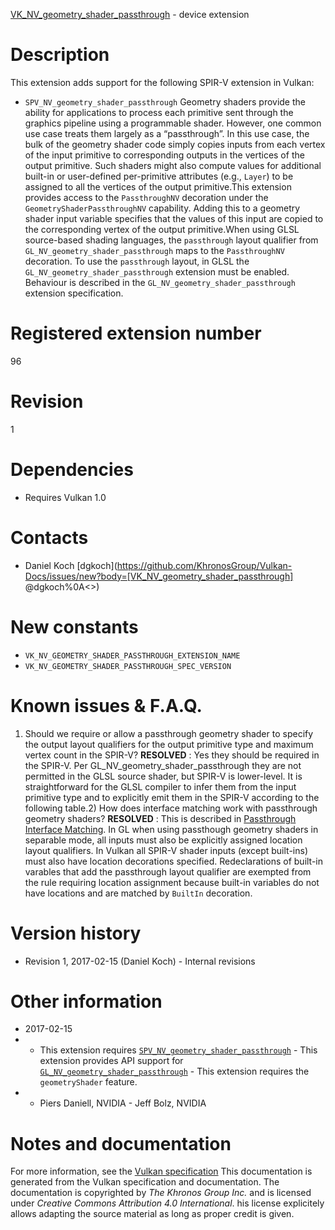[VK_NV_geometry_shader_passthrough](https://www.khronos.org/registry/vulkan/specs/1.3-extensions/man/html/VK_NV_geometry_shader_passthrough.html) - device extension

# Description
This extension adds support for the following SPIR-V extension in Vulkan:
- `SPV_NV_geometry_shader_passthrough`
Geometry shaders provide the ability for applications to process each
primitive sent through the graphics pipeline using a programmable shader.
However, one common use case treats them largely as a “passthrough”.
In this use case, the bulk of the geometry shader code simply copies inputs
from each vertex of the input primitive to corresponding outputs in the
vertices of the output primitive.
Such shaders might also compute values for additional built-in or
user-defined per-primitive attributes (e.g., `Layer`) to be assigned to
all the vertices of the output primitive.This extension provides access to the `PassthroughNV` decoration under
the `GeometryShaderPassthroughNV` capability.
Adding this to a geometry shader input variable specifies that the values of
this input are copied to the corresponding vertex of the output primitive.When using GLSL source-based shading languages, the `passthrough` layout
qualifier from `GL_NV_geometry_shader_passthrough` maps to the
`PassthroughNV` decoration.
To use the `passthrough` layout, in GLSL the
`GL_NV_geometry_shader_passthrough` extension must be enabled.
Behaviour is described in the `GL_NV_geometry_shader_passthrough` extension
specification.

# Registered extension number
96

# Revision
1

# Dependencies
- Requires Vulkan 1.0

# Contacts
- Daniel Koch [dgkoch](https://github.com/KhronosGroup/Vulkan-Docs/issues/new?body=[VK_NV_geometry_shader_passthrough] @dgkoch%0A<<Here describe the issue or question you have about the VK_NV_geometry_shader_passthrough extension>>)

# New constants
- `VK_NV_GEOMETRY_SHADER_PASSTHROUGH_EXTENSION_NAME`
- `VK_NV_GEOMETRY_SHADER_PASSTHROUGH_SPEC_VERSION`

# Known issues & F.A.Q.
1) Should we require or allow a passthrough geometry shader to specify the
output layout qualifiers for the output primitive type and maximum vertex
count in the SPIR-V? **RESOLVED** : Yes they should be required in the SPIR-V.
Per GL_NV_geometry_shader_passthrough they are not permitted in the GLSL
source shader, but SPIR-V is lower-level.
It is straightforward for the GLSL compiler to infer them from the input
primitive type and to explicitly emit them in the SPIR-V according to the
following table.2) How does interface matching work with passthrough geometry shaders? **RESOLVED** : This is described in [Passthrough Interface Matching](https://www.khronos.org/registry/vulkan/specs/1.3-extensions/html/vkspec.html#geometry-passthrough-interface).
In GL when using passthough geometry shaders in separable mode, all inputs
must also be explicitly assigned location layout qualifiers.
In Vulkan all SPIR-V shader inputs (except built-ins) must also have
location decorations specified.
Redeclarations of built-in varables that add the passthrough layout
qualifier are exempted from the rule requiring location assignment because
built-in variables do not have locations and are matched by `BuiltIn`
decoration.

# Version history
- Revision 1, 2017-02-15 (Daniel Koch)  - Internal revisions

# Other information
* 2017-02-15
*   - This extension requires [`SPV_NV_geometry_shader_passthrough`](https://htmlpreview.github.io/?https://github.com/KhronosGroup/SPIRV-Registry/blob/master/extensions/NV/SPV_NV_geometry_shader_passthrough.html)  - This extension provides API support for [`GL_NV_geometry_shader_passthrough`](https://www.khronos.org/registry/OpenGL/extensions/NV/NV_geometry_shader_passthrough.txt)  - This extension requires the `geometryShader` feature. 
*   - Piers Daniell, NVIDIA  - Jeff Bolz, NVIDIA
# Notes and documentation
For more information, see the [Vulkan specification](https://www.khronos.org/registry/vulkan/specs/1.3-extensions/html/vkspec.html)
This documentation is generated from the Vulkan specification and documentation.
The documentation is copyrighted by *The Khronos Group Inc.* and is licensed under *Creative Commons Attribution 4.0 International*.
his license explicitely allows adapting the source material as long as proper credit is given.
        